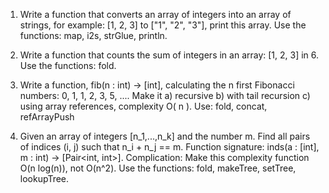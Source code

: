 <flow9 language introduction block>

1. Write a function that converts an array of integers into an array of strings, for example: [1, 2, 3] to ["1", "2", "3"], print this array. Use the functions: map, i2s, strGlue, println.

2. Write a function that counts the sum of integers in an array: [1, 2, 3] in 6. Use the functions: fold.

3. Write a function, fib(n : int) -> [int], calculating the n first Fibonacci numbers: 0, 1, 1, 2, 3, 5, .... Make it a) recursive b) with tail recursion c) using array references, complexity O( n ). Use: fold, concat, refArrayPush

4. Given an array of integers [n_1,...,n_k] and the number m. Find all pairs of indices (i, j) such that n_i + n_j == m. Function signature: inds(a : [int], m : int) -> [Pair<int, int>]. Complication: Make this complexity function O(n log(n)), not O(n^2). Use the functions: fold, makeTree, setTree, lookupTree.
